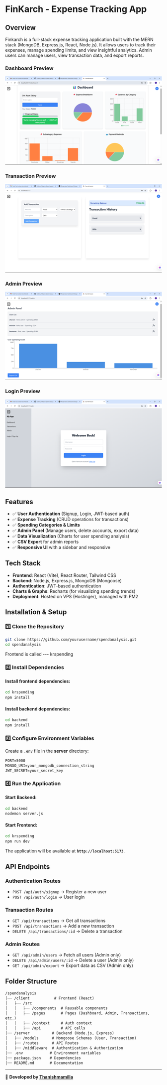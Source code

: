 # FinKarch - Expense Tracking App

## Overview
Finkarch is a full-stack expense tracking application built with the MERN stack (MongoDB, Express.js, React, Node.js). It allows users to track their expenses, manage spending limits, and view insightful analytics. Admin users can manage users, view transaction data, and export reports.
### Dashboard Preview

![Dashboard](https://github.com/thanishmamilla/FinKarch-Spend-analysis-/raw/main/Dashboard.png)
### Transaction Preview

![Dashboard](https://github.com/thanishmamilla/FinKarch-Spend-analysis-/raw/main/Transaction.png)
### Admin Preview

![Dashboard](https://github.com/thanishmamilla/FinKarch-Spend-analysis-/raw/main/Admin.png)
### Login Preview

![Dashboard](https://github.com/thanishmamilla/FinKarch-Spend-analysis-/raw/main/Login.png)

## Features
- ✅ **User Authentication** (Signup, Login, JWT-based auth)
- ✅ **Expense Tracking** (CRUD operations for transactions)
- ✅ **Spending Categories & Limits**
- ✅ **Admin Panel** (Manage users, delete accounts, export data)
- ✅ **Data Visualization** (Charts for user spending analysis)
- ✅ **CSV Export** for admin reports
- ✅ **Responsive UI** with a sidebar and responsive

## Tech Stack
- **Frontend**: React (Vite), React Router, Tailwind CSS
- **Backend**: Node.js, Express.js, MongoDB (Mongoose)
- **Authentication**: JWT-based authentication
- **Charts & Graphs**: Recharts (for visualizing spending trends)
- **Deployment**: Hosted on VPS (Hostinger), managed with PM2

## Installation & Setup
### 1️⃣ Clone the Repository
```bash
git clone https://github.com/yourusername/spendanalysis.git
cd spendanalysis
```
Frontend is called --- krspending

### 2️⃣ Install Dependencies
#### Install frontend dependencies:
```bash
cd krspending
npm install
```
#### Install backend dependencies:
```bash
cd backend
npm install
```

### 3️⃣ Configure Environment Variables
Create a `.env` file in the **server** directory:
```env
PORT=5000
MONGO_URI=your_mongodb_connection_string
JWT_SECRET=your_secret_key
```

### 4️⃣ Run the Application
#### Start Backend:
```bash
cd backend
nodemon server.js
```
#### Start Frontend:
```bash
cd krspending
npm run dev
```

The application will be available at **`http://localhost:5173`**.

## API Endpoints
### **Authentication Routes**
- `POST /api/auth/signup` → Register a new user
- `POST /api/auth/login` → User login

### **Transaction Routes**
- `GET /api/transactions` → Get all transactions
- `POST /api/transactions` → Add a new transaction
- `DELETE /api/transactions/:id` → Delete a transaction

### **Admin Routes**
- `GET /api/admin/users` → Fetch all users (Admin only)
- `DELETE /api/admin/users/:id` → Delete a user (Admin only)
- `GET /api/admin/export` → Export data as CSV (Admin only)

## Folder Structure
```
/spendanalysis
│── /client           # Frontend (React)
│   ├── /src
│   │   ├── /components  # Reusable components
│   │   ├── /pages       # Pages (Dashboard, Admin, Transactions, etc.)
│   │   ├── /context     # Auth context
│   │   ├── /api         # API calls
│── /server          # Backend (Node.js, Express)
│   ├── /models      # Mongoose Schemas (User, Transaction)
│   ├── /routes      # API Routes
│   ├── /middleware  # Authentication & Authorization
│── .env            # Environment variables
│── package.json    # Dependencies
│── README.md       # Documentation
```





---
🔗 **Developed by [Thanishmamilla](https://github.com/thanishmamilla)**


